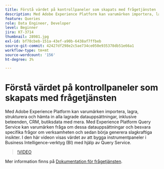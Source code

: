 ```yaml
---
title: Förstå värdet på kontrollpaneler som skapats med frågetjänsten
description: Med Adobe Experience Platform kan varumärken importera, lagra, strukturera och hämta in alla lagrade datamängder&mdash, inklusive beteendedata, CRM-data, försäljningsdata med mera. Med Experience Platform Query Service kan varumärken fråga om dessa datauppsättningar och besvara specifika frågor om verksamheten och sedan börja generera slagkraftiga insikter. I den här videon visas värdet av att bygga instrumentpaneler i Business Intelligence-verktyg (BI) med hjälp av Query Service.
feature: Queries
role: Data Engineer, Developer
level: Beginner
jira: KT-3714
thumbnail: 28981.jpg
exl-id: bf78cbeb-151a-43ef-a90b-6438af7ffbeb
source-git-commit: 42427df298e2c5ae734ce050e935378db51e66a1
workflow-type: tm+mt
source-wordcount: '156'
ht-degree: 3%

---
```


# Förstå värdet på kontrollpaneler som skapats med frågetjänsten

Med Adobe Experience Platform kan varumärken importera, lagra, strukturera och hämta in alla lagrade datauppsättningar, inklusive beteenden, CRM, butiksdata med mera. Med Experience Platform Query Service kan varumärken fråga om dessa datauppsättningar och besvara specifika frågor om verksamheten och sedan börja generera slagkraftiga insikter. I den här videon visas värdet av att bygga instrumentpaneler i Business Intelligence-verktyg (BI) med hjälp av Query Service.

>[!VIDEO](https://video.tv.adobe.com/v/28981?quality=12&learn=on)

Mer information finns på [Dokumentation för frågetjänsten](https://experienceleague.adobe.com/docs/experience-platform/query/home.html?lang=sv).


